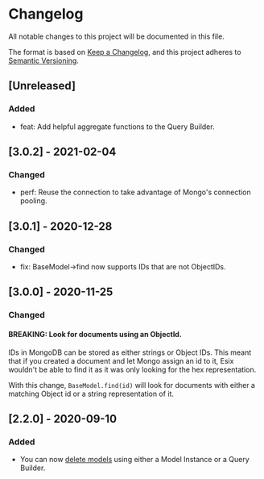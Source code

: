 # Changelog

All notable changes to this project will be documented in this file.

The format is based on [Keep a Changelog](https://keepachangelog.com/en/1.0.0/), and this project adheres to [Semantic Versioning](https://semver.org/spec/v2.0.0.html).

## [Unreleased]

### Added

- feat: Add helpful aggregate functions to the Query Builder.

## [3.0.2] - 2021-02-04

### Changed

- perf: Reuse the connection to take advantage of Mongo's connection pooling.

## [3.0.1] - 2020-12-28

### Changed

- fix: BaseModel->find now supports IDs that are not ObjectIDs.

## [3.0.0] - 2020-11-25

### Changed

#### BREAKING: Look for documents using an ObjectId.

IDs in MongoDB can be stored as either strings or Object IDs. This meant that if you created a document
and let Mongo assign an id to it, Esix wouldn't be able to find it as it was only looking for the
hex representation.

With this change, `BaseModel.find(id)` will look for documents with either a matching Object id or
a string representation of it.

## [2.2.0] - 2020-09-10

### Added

- You can now [delete models](https://esix.netlify.app/deleting-models.html
) using either a Model Instance or a Query Builder.
